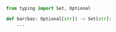 ```python foo="bar"
from typing import Set, Optional

def bar(baz: Optional[str]) -> Set[str]:
    ...
```